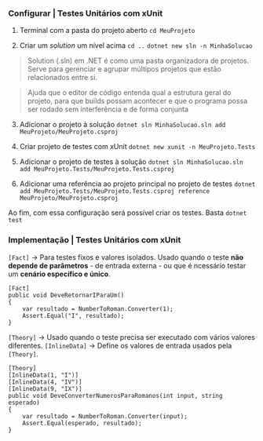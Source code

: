 ### Configurar | Testes Unitários com xUnit

1. Terminal com a pasta do projeto aberto
`cd MeuProjeto`

2. Criar um <i>solution</i> um nível acima
`cd ..`
`dotnet new sln -n MinhaSolucao`

> Solution (.sln) em .NET é como uma pasta organizadora de projetos. Serve para gerenciar e agrupar múltipos projetos que estão relacionados entre si.

> Ajuda que o editor de código entenda qual a estrutura geral do projeto, para que builds possam acontecer e que o programa possa ser rodado sem interferência e de forma conjunta

3. Adicionar o projeto à solução
`dotnet sln MinhaSolucao.sln add MeuProjeto/MeuProjeto.csproj`

4. Criar projeto de testes com xUnit
`dotnet new xunit -n MeuProjeto.Tests`

5. Adicionar o projeto de testes à solução 
`dotnet sln MinhaSolucao.sln add MeuProjeto.Tests/MeuProjeto.Tests.csproj`

6. Adicionar uma referência ao projeto principal no projeto de testes
`dotnet add MeuProjeto.Tests/MeuProjeto.Tests.csproj reference MeuProjeto/MeuProjeto.csproj`

Ao fim, com essa configuração será possível criar os testes.
Basta `dotnet test`

### Implementação | Testes Unitários com xUnit

`[Fact]` &rarr; Para testes fixos e valores isolados. Usado quando o teste <b>não depende de parâmetros</b> - de entrada externa - ou que é ncessário testar um <b>cenário específico e único</b>.

```
[Fact]
public void DeveRetornarIParaUm()
{
    var resultado = NumberToRoman.Converter(1);
    Assert.Equal("I", resultado);
}
```

`[Theory]` &rarr; Usado quando o teste precisa ser executado com vários valores diferentes.
`[InlineData]` &rarr; Define os valores de entrada usados pela `[Theory]`.
```
[Theory]
[InlineData(1, "I")]
[InlineData(4, "IV")]
[InlineData(9, "IX")]
public void DeveConverterNumerosParaRomanos(int input, string esperado)
{
    var resultado = NumberToRoman.Converter(input);
    Assert.Equal(esperado, resultado);
}
```